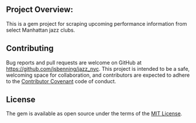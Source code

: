 ## Project Overview:

This is a gem project for scraping upcoming performance information from select Manhattan jazz clubs. 


## Contributing

Bug reports and pull requests are welcome on GitHub at https://github.com/jsbenning/jazz_nyc. This project is intended to be a safe, welcoming space for collaboration, and contributors are expected to adhere to the [Contributor Covenant](http://contributor-covenant.org) code of conduct.


## License

The gem is available as open source under the terms of the [MIT License](http://opensource.org/licenses/MIT).

